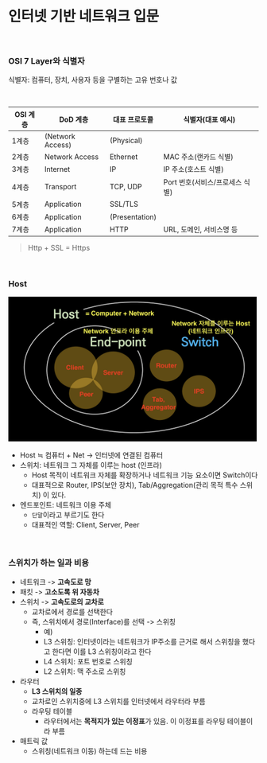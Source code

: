 # 인터넷 기반 네트워크 입문

<br>

### OSI 7 Layer와 식별자

식별자: 컴퓨터, 장치, 사용자 등을 구별하는 고유 번호나 값

<br>

| OSI 계층 | DoD 계층         | 대표 프로토콜    | 식별자(대표 예시)               |
| -------- | ---------------- | ---------------- | ------------------------------- |
| 1계층    | (Network Access) | (Physical)       |                                 |
| 2계층    | Network Access   | Ethernet         | MAC 주소(랜카드 식별)           |
| 3계층    | Internet         | IP               | IP 주소(호스트 식별)            |
| 4계층    | Transport        | TCP, UDP         | Port 번호(서비스/프로세스 식별) |
| 5계층    | Application      | SSL/TLS          |                               |
| 6계층    | Application      | (Presentation)   |                                 |
| 7계층    | Application      | HTTP             | URL, 도메인, 서비스명 등        |


> Http + SSL = Https

<br>

### Host
<img src="../resources/host.png" width="500">

- Host ≒ 컴퓨터 + Net -> 인터넷에 연결된 컴퓨터
- 스위치: 네트워크 그 자체를 이루는 host (인프라)
    - Host 목적이 네트워크 자체를 확장하거나 네트워크 기능 요소이면 Switch이다
    - 대표적으로 Router, IPS(보안 장치), Tab/Aggregation(관리 목적 특수 스위치) 이 있다.
- 엔드포인트: 네트워크 이용 주체
    - `단말`이라고 부르기도 한다
    - 대표적인 역할: Client, Server, Peer



<br>

### 스위치가 하는 일과 비용
- 네트워크 -> **고속도로 망**
- 패킷 -> **고소도록 위 자동차**
- 스위치 -> **고속도로의 교차로**
    - 교차로에서 경로를 선택한다
    - 즉, 스위치에서 경로(Interface)를 선택 -> 스위칭
        - 예) 
        - L3 스위칭: 인터넷이라는 네트워크가 IP주소를 근거로 해서 스위칭을 했다고 한다면 이를 L3 스위칭이라고 한다
        - L4 스위치: 포트 번호로 스위칭
        - L2 스위치: 맥 주소로 스위칭
- 라우터
    - **L3 스위치의 일종**
    - 교차로인 스위치중에 L3 스위치를 인터넷에서 라우터라 부름
    - 라우팅 테이블
        - 라우터에서는 **목적지가 있는 이정표**가 있음. 이 이정표를 라우팅 테이블이라 부름
- 매트릭 값
    - 스위칭(네트워크 이동) 하는데 드는 비용 
